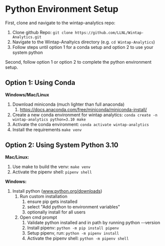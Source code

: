 # Python Environment Setup

First, clone and navigate to the wintap-analytics repo:

1. Clone github Repo: `git clone https://github.com/LLNL/Wintap-Analytics.git`
1. Navigate to the Wintap-Analtyics directory (e.g. `cd Wintap-Analytics`)
1. Follow steps until option 1 for a conda setup and option 2 to use your system python 

Second, follow option 1 or option 2 to complete the python environment setup.

## Option 1: Using Conda

**Windows/Mac/Linux**
1. Download miniconda (much lighter than full anaconda)
    1. https://docs.anaconda.com/free/miniconda/miniconda-install/
1. Create a new conda environment for wintap analytics: `conda create -n wintap-analytics python=3.10 make`
1. Activate the conda environment: `conda activate wintap-analytics​`
1. Install the requirements `make venv`

## Option 2: Using System Python 3.10

**Mac/Linux:**
1. Use make to build the venv: `make venv`
1. Activate the pipenv shell: `pipenv shell`

**Windows:**
1. Install python (www.python.org/downloads)
    1. Run custom installation
        1. ensure pip gets installed
        1. select "Add python to environment variables"
        1. optionally install for all users
    1. Open cmd prompt
        1. Validate python installed and in path by running python --version 
        1. Install pipenv: `python -m pip install pipenv`
        1. Setup pipenv, run: `python -m pipenv install`
        1. Activate the pipenv shell: `python -m pipenv shell`
